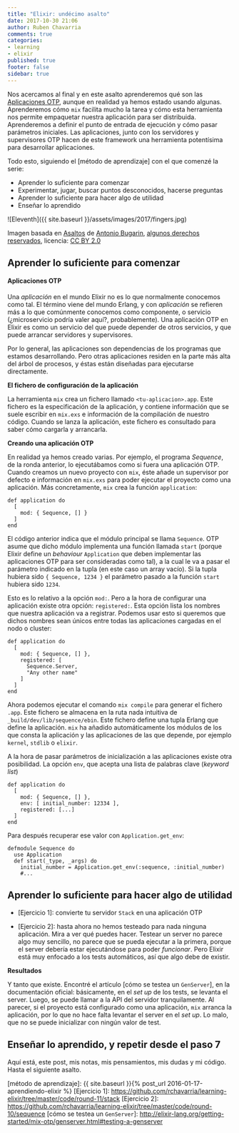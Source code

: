```yaml
---
title: "Elixir: undécimo asalto"
date: 2017-10-30 21:06
author: Ruben Chavarria
comments: true
categories: 
- learning
- elixir
published: true
footer: false
sidebar: true
---
```


Nos acercamos al final y en este asalto aprenderemos qué son las [Aplicaciones
OTP], aunque en realidad ya hemos estado usando algunas. Aprenderemos cómo
`mix` facilita mucho la tarea y cómo esta herramienta nos permite empaquetar
nuestra aplicación para ser distribuida. Aprenderemos a definir el punto de
entrada de ejecución y cómo pasar parámetros iniciales. Las aplicaciones, junto
con los servidores y supervisores OTP hacen de este framework una herramienta
potentísima para desarrollar aplicaciones.

Todo esto, siguiendo el [método de aprendizaje] con el que comenzé la serie:

- Aprender lo suficiente para comenzar
- Experimentar, jugar, buscar puntos desconocidos, hacerse preguntas
- Aprender lo suficiente para hacer algo de utilidad
- Enseñar lo aprendido

![Eleventh]({{ site.baseurl }}/assets/images/2017/fingers.jpg)

<div class="image-footer">
    <span>
Imagen basada en <a href="https://flic.kr/p/9cXZUG">Asaltos</a> de <a href="https://www.flickr.com/photos/antoniobugarin/">Antonio Bugarin</a>, <a href="https://creativecommons.org/licenses/by/2.0/">algunos derechos reservados</a>, licencia: <a href="https://creativecommons.org/licenses/by/2.0/">CC BY 2.0</a>
  </span>
</div>

<!-- more -->

## Aprender lo suficiente para comenzar

#### Aplicaciones OTP

Una *aplicación* en el mundo Elixir no es lo que normalmente conocemos como
tal. El término viene del mundo Erlang, y con *aplicación* se refieren más a lo
que comúnmente conocemos como componente, o servicio (¿microservicio podría
valer aquí?, probablemente). Una aplicación OTP en Elixir es como un servicio
del que puede depender de otros servicios, y que puede arrancar servidores y
supervisores.

Por lo general, las aplicaciones son dependencias de los programas que estamos
desarrollando. Pero otras aplicaciones residen en la parte más alta del árbol
de procesos, y éstas están diseñadas para ejecutarse directamente.

**El fichero de configuración de la aplicación**

La herramienta `mix` crea un fichero llamado `<tu-aplicacion>.app`. Este
fichero es la especificación de la aplicación, y contiene información que se
suele escribir en `mix.exs` e información de la compilación de nuestro código.
Cuando se lanza la aplicación, este fichero es consultado para saber cómo
cargarla y arrancarla.

**Creando una aplicación OTP**

En realidad ya hemos creado varias. Por ejemplo, el programa *Sequence*, de la
ronda anterior, lo ejecutábamos como si fuera una aplicación OTP. Cuando
creamos un nuevo proyecto con `mix`, éste añade un supervisor por defecto e
información en `mix.exs` para poder ejecutar el proyecto como una aplicación.
Más concretamente, `mix` crea la función `application`:

```
def application do
  [
    mod: { Sequence, [] }
  ]
end
```

El código anterior indica que el módulo principal se llama `Sequence`. OTP
asume que dicho módulo implementa una función llamada `start` (porque Elixir
define un *behaviour* `Application` que deben implementar las aplicaciones OTP
para ser consideradas como tal), a la cual le va a pasar el parámetro indicado
en la tupla (en este caso un array vacío). Si la tupla hubiera sido `{
Sequence, 1234 }` el parámetro pasado a la función `start` hubiera sido `1234`.

Esto es lo relativo a la opción `mod:`. Pero a la hora de configurar una
aplicación existe otra opción: `registered:`. Esta opción lista los nombres que
nuestra aplicación va a registrar. Podemos usar esto si queremos que dichos
nombres sean únicos entre todas las aplicaciones cargadas en el nodo o cluster:

```
def application do
  [
    mod: { Sequence, [] },
    registered: [
      Sequence.Server,
      "Any other name"
    ]
  ]
end
```

Ahora podemos ejecutar el comando `mix compile` para generar el fichero `.app`.
Este fichero se almacena en la ruta nada intuitiva de
`_build/dev/lib/sequence/ebin`. Este fichero define una tupla Erlang que define
la aplicación. `mix` ha añadido automáticamente los módulos de los que consta
la aplicación y las aplicaciones de las que depende, por ejemplo `kernel`,
`stdlib` o `elixir`.

A la hora de pasar parámetros de inicialización a las aplicaciones existe otra
posibilidad. La opción `env`, que acepta una lista de palabras clave (*keyword
list*)

```
def application do
  [
    mod: { Sequence, [] },
    env: [ initial_number: 12334 ],
    registered: [...]
  ]
end
```

Para después recuperar ese valor con `Application.get_env`:

```
defmodule Sequence do
  use Application
  def start(_type, _args) do
    initial_number = Application.get_env(:sequence, :initial_number)
    #...
```

## Aprender lo suficiente para hacer algo de utilidad

- [Ejercicio 1]: convierte tu servidor `Stack` en una aplicación OTP

- [Ejercicio 2]: hasta ahora no hemos testeado para nada ninguna aplicación.
  Mira a ver qué puedes hacer. Testear un server no parece algo muy sencillo,
no parece que se pueda ejecutar a la primera, porque el server debería estar
ejecutándose para poder *funcionar*. Pero Elixir está muy enfocado a los tests
automáticos, así que algo debe de existir.

**Resultados**

Y tanto que existe. Encontré el artículo [cómo se testea un `GenServer`], en la
documentación oficial: básicamente, en el *set up* de los tests, se levanta el
server. Luego, se puede llamar a la API del servidor tranquilamente. Al
parecer, si el proyecto está configurado como una aplicación, `mix` arranca la
aplicación, por lo que no hace falta levantar el server en el *set up*. Lo
malo, que no se puede inicializar con ningún valor de test.

## Enseñar lo aprendido, y repetir desde el paso 7

Aquí está, este post, mis notas, mis pensamientos, mis dudas y mi código. Hasta
el siguiente asalto.

[Aplicaciones OTP]: https://elixir-lang.org/getting-started/mix-otp/supervisor-and-application.html
[Elixir]: http://elixir-lang.org/
[método de aprendizaje]: {{ site.baseurl }}{% post_url 2016-01-17-aprendiendo-elixir %}
[Ejercicio 1]: https://github.com/rchavarria/learning-elixir/tree/master/code/round-11/stack
[Ejercicio 2]: https://github.com/rchavarria/learning-elixir/tree/master/code/round-10/sequence
[cómo se testea un `GenServer`]: http://elixir-lang.org/getting-started/mix-otp/genserver.html#testing-a-genserver
